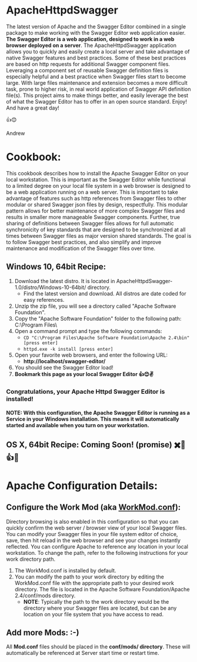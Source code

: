 # ApacheHttpdSwagger
The latest version of Apache and the Swagger Editor combined in a single package to make working with the Swagger Editor web application easier.  __The Swagger Editor is a web application, designed to work in a web browser deployed on a server__.  The ApacheHttpdSwagger application allows you to quickly and easily create a local server and take advantage of native Swagger features and best practices.  Some of these best practices are based on http requests for additional Swagger component files.  Leveraging a component set of reusable Swagger definition files is especially helpful and a best practice when Swagger files start to become large.  With large files maintenance and extension becomes a more difficult task, prone to higher risk, in real world application of Swagger API definition file(s).  This project aims to make things better, and easily leverage the best of what the Swagger Editor has to offer in an open source standard.  Enjoy!  And have a great day!

👍😊

Andrew

# Cookbook:
This cookbook describes how to install the Apache Swagger Editor on your local workstation.  This is important as the Swagger Editor while functional to a limited degree on your local file system in a web browser is designed to be a web application running on a web server.  This is important to take advantage of features such as http references from Swagger files to other modular or shared Swagger json files by design, respectfully.  This modular pattern allows for better maintenance of more complex Swagger files and results in smaller more manageable Swagger components.  Further, true sharing of definitions between Swagger files allows for full automatic synchronicity of key standards that are designed to be synchronized at all times between Swagger files as major version shared standards.  The goal is to follow Swagger best practices, and also simplify and improve maintenance and modification of the Swagger files over time.

## Windows 10, 64bit Recipe:
1. Download the latest distro.  It is located in ApacheHttpdSwagger-1.0/distro/Windows-10-64bit/ directory.  
    * Find the latest version and download.  All distros are date coded for easy references.
1. Unzip the zip file, you will see a directory called "Apache Software Foundation".
1. Copy the "Apache Software Foundation" folder to the following path:  C:\Program Files\
1. Open a command prompt and type the following commands:
    * `CD "C:\Program Files\Apache Software Foundation\Apache 2.4\bin" [press enter]`
    * `httpd.exe -k install [press enter]`
1. Open your favorite web browsers, and enter the following URL:
    * __http://localhost/swagger-editor/__
1. You should see the Swagger Editor load!
1. __Bookmark this page as your local Swagger Editor 👍😊✌️__

### Congratulations, your Apache Httpd Swagger Editor is installed!
#### NOTE:  With this configuration, the Apache Swagger Editor is running as a Service in your Windows installation.  This means it will automatically started and available when you turn on your workstation.

## OS X, 64bit Recipe: Coming Soon! (promise) ✖️🍎👍😊

# Apache Configuration Details:
## Configure the Work Mod (aka [WorkMod.conf](https://raw.githubusercontent.com/asouthwick/ApacheHttpdSwagger/master/ApacheHttpdSwagger-1.0/build/Windows-10-64bit/Apache%20Software%20Foundation/Apache%202.4/conf/mods/WorkMod.conf)):
Directory browsing is also enabled in this configuration so that you can quickly confirm the web server / browser view of your local Swagger files.  You can modify your Swagger files in your file system editor of choice, save, then hit reload in the web browser and see your changes instantly reflected.  You can configure Apache to reference any location in your local workstation.  To change the path, refer to the following instructions for your work directory path.

1. The WorkMod.conf is installed by default.
1. You can modify the path to your work directory by editing the WorkMod.conf file with the appropriate path to your desired work directory.  The file is located in the Apache Software Foundation/Apache 2.4/conf/mods directory.  
   * __NOTE__: Typically the path to the work directory would be the directory where your Swagger files are located, but can be any location on your file system that you have access to read.

## Add more Mods: :-)
All __Mod.conf__ files should be placed in the __conf/mods/ directory__.  These will automatically be referenced at Server start time or restart time.
